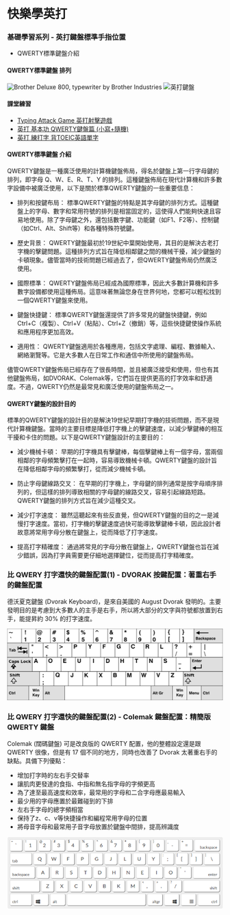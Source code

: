# 快樂學英打
### 基礎學習系列 - 英打鍵盤標準手指位置

- QWERTY標準鍵盤介紹

#### QWERTY標準鍵盤 排列

![Brother Deluxe 800, typewriter by Brother Industries](https://upload.wikimedia.org/wikipedia/commons/thumb/7/78/Brother_Deluxe_800.jpg/800px-Brother_Deluxe_800.jpg?20200712025442)
![英打鍵盤](https://upload.wikimedia.org/wikipedia/commons/0/0d/QWERTY-home-keys-position.svg)

#### 課堂練習
- [Typing Attack Game 英打射擊遊戲](https://www.typinggames.zone/typingattack)
- [英打 基本功 QWERTY鍵盤篇 (小寫+隨機)](https://worldofkeyboards.com/qwerty)
- [英打 練打字 背TOEIC英語單字](https://worldofkeyboards.com/vocabulary/zh-TW)

#### QWERTY標準鍵盤 介紹

QWERTY鍵盤是一種廣泛使用的計算機鍵盤佈局，得名於鍵盤上第一行字母鍵的排列，即字母 Q、W、E、R、T、Y 的排列。這種鍵盤佈局在現代計算機和許多數字設備中被廣泛使用，以下是關於標準QWERTY鍵盤的一些重要信息：

- 排列和按鍵布局： 標準QWERTY鍵盤的特點是其字母鍵的排列方式。這種鍵盤上的字母、數字和常用符號的排列是相當固定的，這使得人們能夠快速且容易地使用。除了字母鍵之外，還包括數字鍵、功能鍵（如F1、F2等）、控制鍵（如Ctrl、Alt、Shift等）和各種特殊符號鍵。

- 歷史背景： QWERTY鍵盤最初於19世紀中葉開始使用，其目的是解決古老打字機的擊鍵問題。這種排列方式旨在降低相鄰鍵之間的機械干擾，減少鍵盤的卡頓現象。儘管當時的技術問題已經過去了，但QWERTY鍵盤佈局仍然廣泛使用。

- 國際標準： QWERTY鍵盤佈局已經成為國際標準，因此大多數計算機和許多數字設備都使用這種佈局。這意味著無論您身在世界何地，您都可以輕松找到一個QWERTY鍵盤來使用。

- 鍵盤快捷鍵： 標準QWERTY鍵盤還提供了許多常見的鍵盤快捷鍵，例如Ctrl+C（複製）、Ctrl+V（粘貼）、Ctrl+Z（撤銷）等，這些快捷鍵使操作系統和應用程序更加高效。

- 適用性： QWERTY鍵盤適用於各種應用，包括文字處理、編程、數據輸入、網絡瀏覽等。它是大多數人在日常工作和通信中所使用的鍵盤佈局。

儘管QWERTY鍵盤佈局已經存在了很長時間，並且被廣泛接受和使用，但也有其他鍵盤佈局，如DVORAK、Colemak等，它們旨在提供更高的打字效率和舒適度。不過，QWERTY仍然是最常見和廣泛使用的鍵盤佈局之一。


#### QWERTY鍵盤的設計目的

標準的QWERTY鍵盤的設計目的是解決19世紀早期打字機的技術問題，而不是現代計算機鍵盤。當時的主要目標是降低打字機上的擊鍵速度，以減少擊鍵棒的相互干擾和卡住的問題。以下是QWERTY鍵盤設計的主要目的：

- 減少機械卡頓： 早期的打字機具有擊鍵棒，每個擊鍵棒上有一個字母，當兩個相鄰的字母頻繁擊打在一起時，容易導致機械卡頓。QWERTY鍵盤的設計旨在降低相鄰字母的頻繁擊打，從而減少機械卡頓。

- 防止字母鍵線路交叉： 在早期的打字機上，字母鍵的排列通常是按字母順序排列的，但這樣的排列導致相關的字母鍵的線路交叉，容易引起線路短路。QWERTY鍵盤的排列方式旨在減少這種交叉。

- 減少打字速度： 雖然這聽起來有些反直覺，但QWERTY鍵盤的目的之一是減慢打字速度。當初，打字機的擊鍵速度過快可能導致擊鍵棒卡頓，因此設計者故意將常用字母分散在鍵盤上，從而降低了打字速度。

- 提高打字精確度： 通過將常見的字母分散在鍵盤上，QWERTY鍵盤也旨在減少錯誤，因為打字員需要更仔細地選擇鍵位，從而提高打字精確度。

### 比 QWERY 打字還快的鍵盤配置(1) - DVORAK 按鍵配置：著重右手的鍵盤配置

德沃夏克鍵盤 (Dvorak Keyboard)，是來自美國的 August Dvorak 發明的。主要發明目的是考慮到大多數人的主手是右手，所以將大部分的文字與符號都放置到右手，能提昇約 30% 的打字速度。

![DVORAK 按鍵配置](KB_United_States_Dvorak.svg.png)

### 比 QWERY 打字還快的鍵盤配置(2) - Colemak 鍵盤配置：精簡版 QWERTY 鍵盤

Colemak (闊碼鍵盤) 可是改良版的 QWERTY 配置，他的整體設定還是跟 QWERTY 很像，但是有 17 個不同的地方，同時也改善了 Dvorak 太著重右手的缺點。具備下列優點：

- 增加打字時的左右手交替率
- 讓肌肉更發達的食指、中指和無名指字母的字頻更高
- 為了達至最高速度和效率，最常用的字母和二合字母應最易輸入
- 最少用的字母應置於最難碰到的下排
- 左右手字母的總字頻相當
- 保持了z、c、v等快捷操作和編程常用字母的位置
- 將母音字母和最常用子音字母放置於鍵盤中間排，提高辨識度

![Colemak 鍵盤配置](Colemak2.png)
